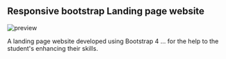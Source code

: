 ##  Responsive  bootstrap Landing page website 

![preview](images/scroll-eff.gif)

A landing page website developed using Bootstrap 4 ... for the help to the student's enhancing their skills.

